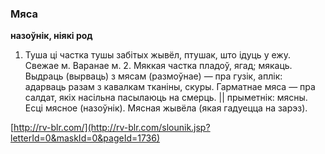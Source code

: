 ### Мяса
**назоўнік, ніякі род**

1. Туша ці частка тушы забітых жывёл, птушак, што ідуць у ежу. Свежае м. Варанае м. 2. Мяккая частка пладоў, ягад; мякаць. Выдраць (вырваць) з мясам (размоўнае) — пра гузік, аплік: адарваць разам з кавалкам тканіны, скуры. Гарматнае мяса — пра салдат, якіх насільна пасылаюць на смерць. || прыметнік: мясны. Есці мясное (назоўнік). Мясная жывёла (якая гадуецца на зарэз).

<a rel="author">[http://rv-blr.com/](http://rv-blr.com/slounik.jsp?letterId=0&maskId=0&pageId=1736)</a>
